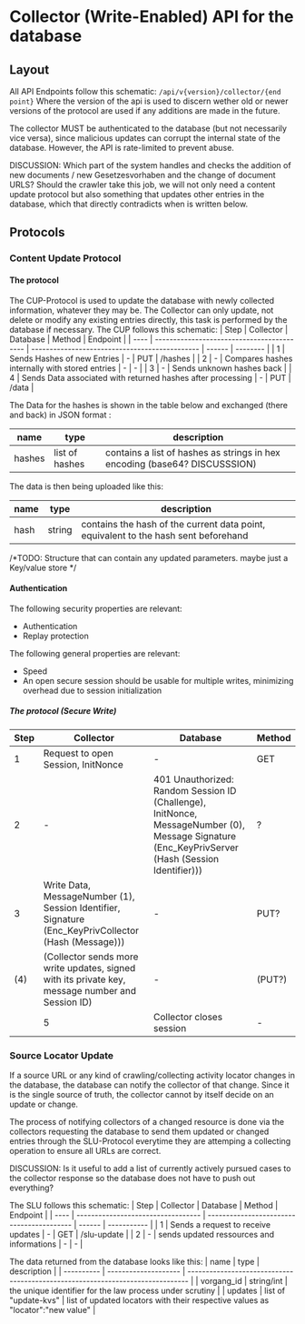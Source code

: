 # Collector (Write-Enabled) API for the database
## Layout
All API Endpoints follow this schematic:
`/api/v{version}/collector/{end point}` 
Where the version of the api is used to discern wether old or newer versions of the protocol are used if any additions are made in the future.

The collector MUST be authenticated to the database (but not necessarily vice versa), since malicious updates can corrupt the internal state of the database. However, the API is rate-limited to prevent abuse.



DISCUSSION: Which part of the system handles and checks the addition of new documents / new Gesetzesvorhaben and the change of document URLS? Should the crawler take this job, we will not only need a content update protocol but also something that updates other entries in the database, which that directly contradicts when is written below. 

## Protocols
### Content Update Protocol
#### The protocol
The CUP-Protocol is used to update the database with newly collected information, whatever they may be.
The Collector can only update, not delete or modify any existing entries directly, this task is performed by the database if necessary.
The CUP follows this schematic:
 | Step | Collector                                  | Database                                       | Method | Endpoint |
 | ---- | ------------------------------------------ | ---------------------------------------------- | ------ | -------- |
 | 1    | Sends Hashes of new Entries                | -                                              | PUT    | /hashes  |
 | 2    | -                                          | Compares hashes internally with stored entries | -      | -        |
 | 3    | -                                          | Sends unknown hashes back                      |
 | 4    | Sends Data associated with returned hashes after processing | -                                              | PUT    | /data    |

The Data for the hashes is shown in the table below and exchanged (there and back) in JSON format :

| name   | type           | description                                                                |
| ------ | -------------- | -------------------------------------------------------------------------- |
| hashes | list of hashes | contains a list of hashes as strings in hex encoding (base64? DISCUSSSION) |

The data is then being uploaded like this:

| name | type   | description                                                                         |
| ---- | ------ | ----------------------------------------------------------------------------------- |
| hash | string | contains the hash of the current data point, equivalent to the hash sent beforehand |
/*TODO: Structure that can contain any updated parameters. maybe just a Key/value store */

#### Authentication
The following security properties are relevant:
  - Authentication
  - Replay protection

The following general properties are relevant:
  - Speed
  - An open secure session should be usable for multiple writes, minimizing overhead due to session initialization
##### The protocol (Secure Write)
 | Step | Collector                                  | Database                                                           | Method |
 | ---- | ------------------------------------------ | ------------------------------------------------------------------ | ------ |
 | 1    | Request to open Session, InitNonce         | -                                                                  | GET    |
 | 2    | -                                          | 401 Unauthorized: Random Session ID (Challenge), InitNonce, MessageNumber (0), Message Signature (Enc_KeyPrivServer (Hash (Session Identifier)))                                                                           | ?      |
 | 3    | Write Data, MessageNumber (1), Session Identifier, Signature (Enc_KeyPrivCollector (Hash (Message))) |-  | PUT?
 | (4)  | (Collector sends more write updates, signed with its private key, message number and Session ID)  | -                                                                  | (PUT?)   |
 | 5    | Collector closes session                   | -                                                                   | PUT?            

 ### Source Locator Update

If a source URL or any kind of crawling/collecting activity locator changes in the database, the database can notify the collector of that change.
Since it is the single source of truth, the collector cannot by itself decide on an update or change.

The process of notifying collectors of a changed resource is done via the collectors requesting the database to send them updated or changed entries through the SLU-Protocol everytime they are attemping a collecting operation to ensure all URLs are correct.

DISCUSSION: Is it useful to add a list of currently actively pursued cases to the collector response so the database does not have to push out everything?

The SLU follows this schematic:
 | Step | Collector                          | Database                                  | Method | Endpoint    |
 | ---- | ---------------------------------- | ----------------------------------------- | ------ | ----------- |
 | 1    | Sends a request to receive updates | -                                         | GET    | /slu-update |
 | 2    | -                                  | sends updated ressources and informations | -      | -           |

The data returned from the database looks like this:
| name       | type                 | description                                                                    |
| ---------- | -------------------- | ------------------------------------------------------------------------------ |
| vorgang_id | string/int           | the unique identifier for the law process under scrutiny                       |
| updates    | list of "update-kvs" | list of updated locators with their respective values as "locator":"new value" |

